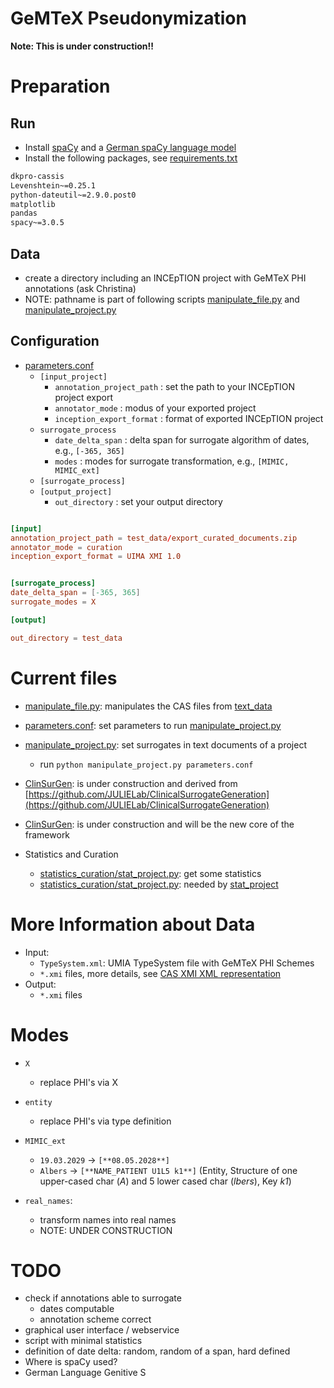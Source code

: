 # GeMTeX Pseudonymization

**Note: This is under construction!!**

# Preparation
## Run

* Install [spaCy](https://spacy.io) and a [German spaCy language model](https://spacy.io/usage/models)
* Install the following packages, see [requirements.txt](requirements.txt)

```requirements.txt
dkpro-cassis
Levenshtein~=0.25.1
python-dateutil~=2.9.0.post0
matplotlib
pandas
spacy~=3.0.5
```

## Data

* create a directory including an INCEpTION project with GeMTeX PHI annotations (ask Christina)
* NOTE: pathname is part of following scripts [manipulate_file.py](manipulate_file.py) and [manipulate_project.py](manipulate_project.py)


## Configuration

* [parameters.conf](parameters.conf)
  * `[input_project]`
    * `annotation_project_path` : set the path to your INCEpTION project export
    * `annotator_mode` : modus of your exported project
    * `inception_export_format` : format of exported INCEpTION project
  * `surrogate_process` 
    * `date_delta_span` : delta span for surrogate algorithm of dates, e.g., `[-365, 365]`
    * `modes` : modes for surrogate transformation, e.g., `[MIMIC, MIMIC_ext]`
  * `[surrogate_process]`
  * `[output_project]`
    * `out_directory` : set your output directory

```parameters.conf

[input]
annotation_project_path = test_data/export_curated_documents.zip
annotator_mode = curation
inception_export_format = UIMA XMI 1.0


[surrogate_process]
date_delta_span = [-365, 365]
surrogate_modes = X

[output]

out_directory = test_data
```


# Current files

* [manipulate_file.py](manipulate_file.py): manipulates the CAS files from [text_data](test_data)
* [parameters.conf](parameters.conf): set parameters to run [manipulate_project.py](manipulate_project.py) 
* [manipulate_project.py](manipulate_project.py): set surrogates in text documents of a project
  * run `python manipulate_project.py parameters.conf`
* [ClinSurGen](ClinSurGen): is under construction and derived from [https://github.com/JULIELab/ClinicalSurrogateGeneration](https://github.com/JULIELab/ClinicalSurrogateGeneration) 
* [ClinSurGen](ClinSurGen): is under construction and will be the new core of the framework

* Statistics and Curation
  * [statistics_curation/stat_project.py](statistics_curation/stat_project.py): get some statistics
  * [statistics_curation/stat_project.py](statistics_curation/evaluate_cas.py): needed by [stat_project](statistics_curation/stat_project.py)

# More Information about Data

* Input:
  * `TypeSystem.xml`: UMIA TypeSystem file with GeMTeX PHI Schemes
  * `*.xmi` files, more details, see [CAS XMI XML representation](https://github.com/dkpro/dkpro-cassis?tab=readme-ov-file)
* Output:
  * `*.xmi` files

# Modes

* `X`
  * replace PHI's via X

* `entity`
  * replace PHI's via type definition

* `MIMIC_ext`
  * `19.03.2029` &rarr; `[**08.05.2028**]`
  * `Albers` &rarr; `[**NAME_PATIENT U1L5 k1**]` (Entity, Structure of one upper-cased char (_A_) and 5 lower cased char (_lbers_), Key _k1_)

* `real_names`:
  * transform names into real names
  * NOTE: UNDER CONSTRUCTION



# TODO

* check if annotations able to surrogate
  * dates computable
  * annotation scheme correct
* graphical user interface / webservice
* script with minimal statistics
* definition of date delta: random, random of a span, hard defined
* Where is spaCy used?
* German Language Genitive S